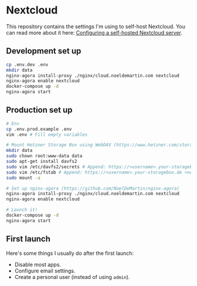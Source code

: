 # Nextcloud

This repository contains the settings I'm using to self-host Nextcloud. You can read more about it here: [
Configuring a self-hosted Nextcloud server](https://noeldemartin.com/tasks/configuring-a-self-hosted-nextcloud-server).

## Development set up

```sh
cp .env.dev .env
mkdir data
nginx-agora install-proxy ./nginx/cloud.noeldemartin.com nextcloud
nginx-agora enable nextcloud
docker-compose up -d
nginx-agora start
```

## Production set up

```sh
# Env
cp .env.prod.example .env
vim .env # Fill empty variables

# Mount Hetzner Storage Box using WebDAV (https://www.hetzner.com/storage/storage-box)
mkdir data
sudo chown root:www-data data
sudo apt-get install davfs2
sudo vim /etc/davfs2/secrets # Append: https://<username>.your-storagebox.de <username> <password>
sudo vim /etc/fstab # Append: https://<username>.your-storagebox.de <nextcloud_path>/data davfs rw,uid=root,gid=www-data,file_mode=0660,dir_mode=0770 0 0
sudo mount -a

# Set up nginx-agora (https://github.com/NoelDeMartin/nginx-agora)
nginx-agora install-proxy ./nginx/cloud.noeldemartin.com nextcloud
nginx-agora enable nextcloud

# Launch it!
docker-compose up -d
nginx-agora start
```

## First launch

Here's some things I usually do after the first launch:

- Disable most apps.
- Configure email settings.
- Create a personal user (instead of using `admin`).
